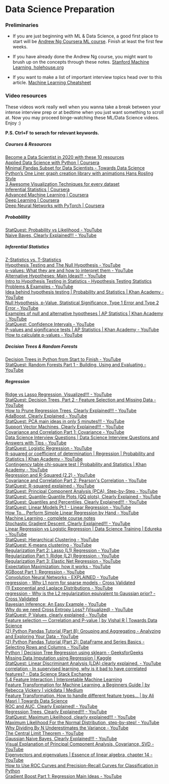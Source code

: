 # Data Science Preparation

### Preliminaries

 - If you are just beginning with ML & Data Science, a good first place to start will be [Andrew Ng Coursera ML course](https://www.coursera.org/learn/machine-learning). Finish at least the first few weeks.

 - If you have already done the Andrew Ng course, you might want to brush up on the concepts through these notes. [Stanford Machine Learning, holehouse.org](https://www.holehouse.org/mlclass/)

 - If you want to make a list of important interview topics head over to this article. [Machine Learning Cheatsheet](https://medium.com/swlh/cheat-sheets-for-machine-learning-interview-topics-51c2bc2bab4f)

### Video resources

These videos work really well when you wanna take a break between your intense interview prep or at bedtime when you just want something to scroll at. Now you may proceed binge-watching these ML/Data Science videos. Enjoy :)

**P.S. Ctrl+F to serach for relevant keywords.**

##### Courses & Resources
<DT><A HREF="https://towardsdatascience.com/top-10-resources-to-become-a-data-scientist-in-2020-99a315194701">Become a Data Scientist in 2020 with these 10 resources</A>
<DT><A HREF="https://www.coursera.org/specializations/data-science-python?ranMID=40328&ranEAID=lVarvwc5BD0&ranSiteID=lVarvwc5BD0-_4L3mvw.I6oY9SNPHAtR2Q&siteID=lVarvwc5BD0-_4L3mvw.I6oY9SNPHAtR2Q&utm_content=2&utm_medium=partners&utm_source=linkshare&utm_campaign=lVarvwc5BD0">Applied Data Science with Python | Coursera</A>
<DT><A HREF="https://towardsdatascience.com/minimal-pandas-subset-for-data-scientists-6355059629ae">Minimal Pandas Subset for Data Scientists - Towards Data Science</A>
<DT><A HREF="https://towardsdatascience.com/pythons-one-liner-graph-creation-library-with-animations-hans-rosling-style-f2cb50490396">Python’s One Liner graph creation library with animations Hans Rosling Style</A>
<DT><A HREF="https://towardsdatascience.com/3-awesome-visualization-techniques-for-every-dataset-9737eecacbe8">3 Awesome Visualization Techniques for every dataset</A>
<DT><A HREF="https://www.coursera.org/learn/inferential-statistics-intro?ranMID=40328&ranEAID=lVarvwc5BD0&ranSiteID=lVarvwc5BD0-ydEVG6k5kidzLtNqbbVQvQ&siteID=lVarvwc5BD0-ydEVG6k5kidzLtNqbbVQvQ&utm_content=2&utm_medium=partners&utm_source=linkshare&utm_campaign=lVarvwc5BD0">Inferential Statistics | Coursera</A>
<DT><A HREF="https://www.coursera.org/specializations/aml?ranMID=40328&ranEAID=lVarvwc5BD0&ranSiteID=lVarvwc5BD0-_1LkRNzPhJ43gzMHQzcbag&siteID=lVarvwc5BD0-_1LkRNzPhJ43gzMHQzcbag&utm_content=2&utm_medium=partners&utm_source=linkshare&utm_campaign=lVarvwc5BD0">Advanced Machine Learning | Coursera</A>
<DT><A HREF="https://www.coursera.org/specializations/deep-learning?ranMID=40328&ranEAID=lVarvwc5BD0&ranSiteID=lVarvwc5BD0-m3SBadPJeg1Z1rWVng39OQ&siteID=lVarvwc5BD0-m3SBadPJeg1Z1rWVng39OQ&utm_content=2&utm_medium=partners&utm_source=linkshare&utm_campaign=lVarvwc5BD0">Deep Learning | Coursera</A>
<DT><A HREF="https://www.coursera.org/learn/deep-neural-networks-with-pytorch?ranMID=40328&ranEAID=lVarvwc5BD0&ranSiteID=lVarvwc5BD0-Kb0qPiTtTFPC3kMQZlnqpg&siteID=lVarvwc5BD0-Kb0qPiTtTFPC3kMQZlnqpg&utm_content=2&utm_medium=partners&utm_source=linkshare&utm_campaign=lVarvwc5BD0">Deep Neural Networks with PyTorch | Coursera</A>

##### Probablility
<DT><A HREF="https://www.youtube.com/watch?v=pYxNSUDSFH4">StatQuest: Probability vs Likelihood - YouTube</A>
<DT><A HREF="https://www.youtube.com/watch?v=O2L2Uv9pdDA">Naive Bayes, Clearly Explained!!! - YouTube</A>
 
##### Inferential Statistics
<DT><A HREF="https://www.youtube.com/watch?v=DEkPZv5ppHI">Z-Statistics vs. T-Statistics</A>
<DT><A HREF="https://www.youtube.com/watch?v=0oc49DyA3hU">Hypothesis Testing and The Null Hypothesis - YouTube</A>
<DT><A HREF="https://www.youtube.com/watch?v=vemZtEM63GY">p-values: What they are and how to interpret them - YouTube</A>
<DT><A HREF="https://www.youtube.com/watch?v=5koKb5B_YWo">Alternative Hypotheses: Main Ideas!!! - YouTube</A>
<DT><A HREF="https://www.youtube.com/watch?v=VK-rnA3-41c">Intro to Hypothesis Testing in Statistics - Hypothesis Testing Statistics Problems &amp; Examples - YouTube</A>
<DT><A HREF="https://www.youtube.com/watch?v=dpGmVV0-4jc">Idea behind hypothesis testing | Probability and Statistics | Khan Academy - YouTube</A>
<DT><A HREF="https://www.youtube.com/watch?v=YSwmpAmLV2s">Null Hypothesis, p-Value, Statistical Significance, Type 1 Error and Type 2 Error - YouTube</A>
<DT><A HREF="https://www.youtube.com/watch?v=_3_6wjycJdk">Examples of null and alternative hypotheses | AP Statistics | Khan Academy - YouTube</A>
<DT><A HREF="https://www.youtube.com/watch?v=TqOeMYtOc1w">StatQuest: Confidence Intervals - YouTube</A>
<DT><A HREF="https://www.youtube.com/watch?v=KS6KEWaoOOE">P-values and significance tests | AP Statistics | Khan Academy - YouTube</A>
<DT><A HREF="https://www.youtube.com/watch?v=JQc3yx0-Q9E">How to calculate p-values - YouTube</A>

##### Decision Trees & Random Forests
<DT><A HREF="https://www.youtube.com/watch?v=q90UDEgYqeI">Decision Trees in Python from Start to Finish - YouTube</A>
<DT><A HREF="https://www.youtube.com/watch?v=J4Wdy0Wc_xQ">StatQuest: Random Forests Part 1 - Building, Using and Evaluating - YouTube</A>
 
 
##### Regression
<DT><A HREF="https://www.youtube.com/watch?v=Xm2C_gTAl8c">Ridge vs Lasso Regression, Visualized!!! - YouTube</A>
 
<DT><A HREF="https://www.youtube.com/watch?v=wpNl-JwwplA">StatQuest: Decision Trees, Part 2 - Feature Selection and Missing Data - YouTube</A>
<DT><A HREF="https://www.youtube.com/watch?v=D0efHEJsfHo">How to Prune Regression Trees, Clearly Explained!!! - YouTube</A>
<DT><A HREF="https://www.youtube.com/watch?v=LsK-xG1cLYA">AdaBoost, Clearly Explained - YouTube</A>




<DT><A HREF="https://www.youtube.com/watch?v=HMOI_lkzW08">StatQuest: PCA main ideas in only 5 minutes!!! - YouTube</A>
<DT><A HREF="https://www.youtube.com/watch?v=efR1C6CvhmE">Support Vector Machines, Clearly Explained!!! - YouTube</A>


<DT><A HREF="https://www.youtube.com/watch?v=qtaqvPAeEJY">Covariance and Correlation Part 1: Covariance - YouTube</A>
<DT><A HREF="https://www.youtube.com/watch?v=7YuTmLvs1Dc">Data Science Interview Questions | Data Science Interview Questions and Answers with Tips - YouTube</A>
<DT><A HREF="https://www.youtube.com/watch?v=yIYKR4sgzI8">StatQuest: Logistic Regression - YouTube</A>
<DT><A HREF="https://www.youtube.com/watch?v=lng4ZgConCM">R-squared or coefficient of determination | Regression | Probability and Statistics | Khan Academy - YouTube</A>
<DT><A HREF="https://www.youtube.com/watch?v=hpWdDmgsIRE">Contingency table chi-square test | Probability and Statistics | Khan Academy - YouTube</A>
<DT><A HREF="https://www.youtube.com/watch?v=Q-TtIPF0fCU">Regression and R-Squared (2.2) - YouTube</A>
<DT><A HREF="https://www.youtube.com/watch?v=xZ_z8KWkhXE">Covariance and Correlation Part 2: Pearson&#39;s Correlation - YouTube</A>
<DT><A HREF="https://www.youtube.com/watch?v=2AQKmw14mHM">StatQuest: R-squared explained - YouTube</A>
<DT><A HREF="https://www.youtube.com/watch?v=FgakZw6K1QQ">StatQuest: Principal Component Analysis (PCA), Step-by-Step - YouTube</A>
<DT><A HREF="https://www.youtube.com/watch?v=okjYjClSjOg">StatQuest: Quantile-Quantile Plots (QQ plots), Clearly Explained - YouTube</A>
<DT><A HREF="https://www.youtube.com/watch?v=IFKQLDmRK0Y">StatQuest: Quantiles and Percentiles, Clearly Explained!!! - YouTube</A>
<DT><A HREF="https://www.youtube.com/watch?v=nk2CQITm_eo">StatQuest: Linear Models Pt.1 - Linear Regression - YouTube</A>
<DT><A HREF="https://www.youtube.com/watch?v=GhrxgbQnEEU">How To... Perform Simple Linear Regression by Hand - YouTube</A>
<DT><A HREF="http://www.holehouse.org/mlclass/">Machine Learning - complete course notes</A>
<DT><A HREF="https://www.youtube.com/watch?v=vMh0zPT0tLI">Stochastic Gradient Descent, Clearly Explained!!! - YouTube</A>
<DT><A HREF="https://www.youtube.com/watch?v=OCwZyYH14uw">Linear Regression vs Logistic Regression | Data Science Training | Edureka - YouTube</A>
<DT><A HREF="https://www.youtube.com/watch?v=7xHsRkOdVwo">StatQuest: Hierarchical Clustering - YouTube</A>
<DT><A HREF="https://www.youtube.com/watch?v=4b5d3muPQmA">StatQuest: K-means clustering - YouTube</A>
<DT><A HREF="https://www.youtube.com/watch?v=NGf0voTMlcs">Regularization Part 2: Lasso (L1) Regression - YouTube</A>
<DT><A HREF="https://www.youtube.com/watch?v=Q81RR3yKn30">Regularization Part 1: Ridge (L2) Regression - YouTube</A>
<DT><A HREF="https://www.youtube.com/watch?v=1dKRdX9bfIo">Regularization Part 3: Elastic Net Regression - YouTube</A>
<DT><A HREF="https://www.youtube.com/watch?v=iQoXFmbXRJA">Expectation Maximization: how it works - YouTube</A>
<DT><A HREF="https://www.youtube.com/watch?v=OtD8wVaFm6E">XGBoost Part 1: Regression - YouTube</A>
<DT><A HREF="https://www.youtube.com/watch?v=m8pOnJxOcqY">Convolution Neural Networks - EXPLAINED - YouTube</A>
<DT><A HREF="https://stats.stackexchange.com/questions/45643/why-l1-norm-for-sparse-models">regression - Why L1 norm for sparse models - Cross Validated</A>
<DT><A HREF="https://www.youtube.com/watch?v=5ptp4naoYEo">(1) Exponential and Laplace Distributions - YouTube</A>
<DT><A HREF="https://stats.stackexchange.com/questions/163388/why-is-the-l2-regularization-equivalent-to-gaussian-prior">regression - Why is the L2 regularization equivalent to Gaussian prior? - Cross Validated</A>
<DT><A HREF="https://www.youtube.com/watch?v=I4dkEALQv34">Bayesian Inference: An Easy Example - YouTube</A>
<DT><A HREF="https://www.youtube.com/watch?v=gIx974WtVb4">Why do we need Cross Entropy Loss? (Visualized) - YouTube</A>
<DT><A HREF="https://www.youtube.com/watch?v=5Z9OIYA8He8">StatQuest: P Values, clearly explained - YouTube</A>
<DT><A HREF="https://towardsdatascience.com/feature-selection-correlation-and-p-value-da8921bfb3cf">Feature selection — Correlation and P-value | by Vishal R | Towards Data Science</A>
<DT><A HREF="https://www.youtube.com/watch?v=txMdrV1Ut64">(2) Python Pandas Tutorial (Part 8): Grouping and Aggregating - Analyzing and Exploring Your Data - YouTube</A>
<DT><A HREF="https://www.youtube.com/watch?v=zmdjNSmRXF4&list=PL-osiE80TeTsWmV9i9c58mdDCSskIFdDS&index=2">(2) Python Pandas Tutorial (Part 2): DataFrame and Series Basics - Selecting Rows and Columns - YouTube</A>
<DT><A HREF="https://www.geeksforgeeks.org/python-decision-tree-regression-using-sklearn/?ref=rp">Python | Decision Tree Regression using sklearn - GeeksforGeeks</A>
<DT><A HREF="https://www.kaggle.com/shashankasubrahmanya/missing-data-imputation-using-regression">Missing Data Imputation using Regression | Kaggle</A>
<DT><A HREF="https://www.youtube.com/watch?v=azXCzI57Yfc">StatQuest: Linear Discriminant Analysis (LDA) clearly explained. - YouTube</A>
<DT><A HREF="https://datascience.stackexchange.com/questions/24452/in-supervised-learning-why-is-it-bad-to-have-correlated-features">correlation - In supervised learning, why is it bad to have correlated features? - Data Science Stack Exchange</A>
<DT><A HREF="https://christophm.github.io/interpretable-ml-book/interaction.html">5.4 Feature Interaction | Interpretable Machine Learning</A>
<DT><A HREF="https://medium.com/vickdata/four-feature-types-and-how-to-transform-them-for-machine-learning-8693e1c24e80">Feature Transformation for Machine Learning, a Beginners Guide | by Rebecca Vickery | vickdata | Medium</A>
<DT><A HREF="https://towardsdatascience.com/apache-spark-mllib-tutorial-7aba8a1dce6e">Feature Transformation. How to handle different feature types… | by Ali Masri | Towards Data Science</A>
<DT><A HREF="https://www.youtube.com/watch?v=4jRBRDbJemM">ROC and AUC, Clearly Explained! - YouTube</A>
<DT><A HREF="https://www.youtube.com/watch?v=g9c66TUylZ4">Regression Trees, Clearly Explained!!! - YouTube</A>
<DT><A HREF="https://www.youtube.com/watch?v=XepXtl9YKwc">StatQuest: Maximum Likelihood, clearly explained!!! - YouTube</A>
<DT><A HREF="https://www.youtube.com/watch?v=Dn6b9fCIUpM">Maximum Likelihood For the Normal Distribution, step-by-step! - YouTube</A>
<DT><A HREF="https://www.youtube.com/watch?v=sHRBg6BhKjI">Why Dividing By N Underestimates the Variance - YouTube</A>
<DT><A HREF="https://www.youtube.com/watch?v=YAlJCEDH2uY">The Central Limit Theorem - YouTube</A>
<DT><A HREF="https://www.youtube.com/watch?v=H3EjCKtlVog">Gaussian Naive Bayes, Clearly Explained!!! - YouTube</A>
<DT><A HREF="https://www.youtube.com/watch?v=5HNr_j6LmPc">Visual Explanation of Principal Component Analysis, Covariance, SVD - YouTube</A>
<DT><A HREF="https://m.youtube.com/watch?feature=youtu.be&v=PFDu9oVAE-g">Eigenvectors and eigenvalues | Essence of linear algebra, chapter 14 - YouTube</A>
<DT><A HREF="https://machinelearningmastery.com/roc-curves-and-precision-recall-curves-for-classification-in-python/">How to Use ROC Curves and Precision-Recall Curves for Classification in Python</A>
<DT><A HREF="https://www.youtube.com/watch?v=3CC4N4z3GJc">Gradient Boost Part 1: Regression Main Ideas - YouTube</A>
